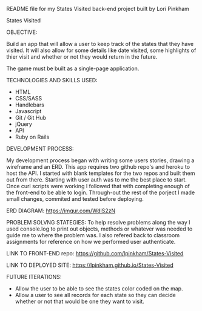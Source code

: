 README file for my States Visited  back-end project built by Lori Pinkham

States Visited

OBJECTIVE:

Build an app that will allow a user to keep track of the states that they have visited. It will also allow for some details like date visited, some highlights of thier visit and whether or not they would return in the future.

The game must be built as a single-page application.

TECHNOLOGIES AND SKILLS USED:
- HTML
- CSS/SASS
- Handlebars
- Javascript
- Git / Git Hub
- jQuery
- API
- Ruby on Rails


DEVELOPMENT PROCESS:

My development process began with writing some users stories, drawing a wireframe and an ERD. This app requires two github repo's and heroku to host the API. I started with blank templates for the two repos and built them out from there. Starting with user auth was to me the best place to start. Once curl scripts were working I followed that with completing enough of the front-end to be able to login. Through-out the rest of the porject I made small changes, commited and tested before deploying.

ERD DIAGRAM:
https://imgur.com/WdlS2zN

PROBLEM SOLVNG STATEGIES:
To help resolve problems along the way I used console.log to print out objects, methods or whatever was needed to guide me to where the problem was. I also refered back to classroom assignments for reference on how we performed user authenticate.


LINK TO FRONT-END repo:
https://github.com/lpinkham/States-Visited

LINK TO DEPLOYED SITE:
https://lpinkham.github.io/States-Visited

FUTURE ITERATIONS:

- Allow the user to be able to see the states color coded on the map.
- Allow a user to see all records for each state so they can decide whether or not that would be one they want to visit.
